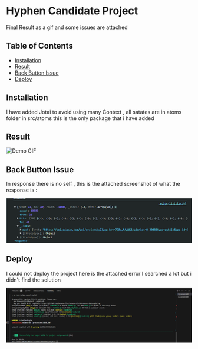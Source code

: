 # Hyphen Candidate Project

Final Result as a gif and some issues are attached 

## Table of Contents

- [Installation](#installation)
- [Result](#result)
- [Back Button Issue](#backbutton)
- [Deploy](#deploy)


## Installation

I have added Jotai to avoid using many Context , all satates are in atoms folder in src/atoms
this is the only package that i have added 

## Result
![Demo GIF](assets/final.gif)

## Back Button Issue
In response there is no self , this is the attached screenshot of what the response is : 

![final](assets/Link-issue.png)

## Deploy 
I could not deploy the project here is the attached error 
I searched a lot but i didn't find the solution 

![issue](assets/build-issue.png)